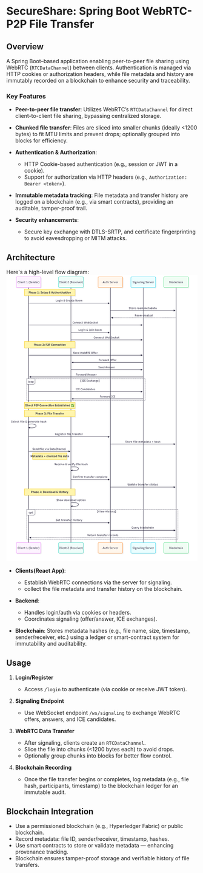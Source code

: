 # SecureShare: Spring Boot WebRTC-P2P File Transfer

## Overview

A Spring Boot–based application enabling peer-to-peer file sharing using WebRTC (`RTCDataChannel`) between clients. Authentication is managed via HTTP cookies or authorization headers, while file metadata and history are immutably recorded on a blockchain to enhance security and traceability.

### Key Features

* **Peer-to-peer file transfer**: Utilizes WebRTC’s `RTCDataChannel` for direct client-to-client file sharing, bypassing centralized storage.

* **Chunked file transfer**: Files are sliced into smaller chunks (ideally <1200 bytes) to fit MTU limits and prevent drops; optionally grouped into blocks for efficiency.

* **Authentication & Authorization**:

  * HTTP Cookie-based authentication (e.g., session or JWT in a cookie).
  * Support for authorization via HTTP headers (e.g., `Authorization: Bearer <token>`).
* **Immutable metadata tracking**: File metadata and transfer history are logged on a blockchain (e.g., via smart contracts), providing an auditable, tamper-proof trail.
* **Security enhancements**:

  * Secure key exchange with DTLS-SRTP, and certificate fingerprinting to avoid eavesdropping or MITM attacks.


## Architecture

Here's a high-level flow diagram:
<img src="diagrams/sequenceDiagram.png" alt="System Design Diagram" />

* **Clients(React App)**: 
   * Establish WebRTC connections via the server for signaling.
   * collect the file metadata and transfer history on the blockchain.

* **Backend**:

  * Handles login/auth via cookies or headers.
  * Coordinates signaling (offer/answer, ICE exchanges).
* **Blockchain**: Stores metadata hashes (e.g., file name, size, timestamp, sender/receiver, etc.) using a ledger or smart-contract system for immutability and auditability.



## Usage

1. **Login/Register**

   * Access `/login` to authenticate (via cookie or receive JWT token).

2. **Signaling Endpoint**

   * Use WebSocket endpoint `/ws/signaling` to exchange WebRTC offers, answers, and ICE candidates.

3. **WebRTC Data Transfer**

   * After signaling, clients create an `RTCDataChannel`.
   * Slice the file into chunks (<1200 bytes each) to avoid drops.
   * Optionally group chunks into blocks for better flow control.

4. **Blockchain Recording**

   * Once the file transfer begins or completes, log metadata (e.g., file hash, participants, timestamp) to the blockchain ledger for an immutable audit.


## Blockchain Integration

* Use a permissioned blockchain (e.g., Hyperledger Fabric) or public blockchain.
* Record metadata: file ID, sender/receiver, timestamp, hashes.
* Use smart contracts to store or validate metadata — enhancing provenance tracking.
* Blockchain ensures tamper-proof storage and verifiable history of file transfers.

